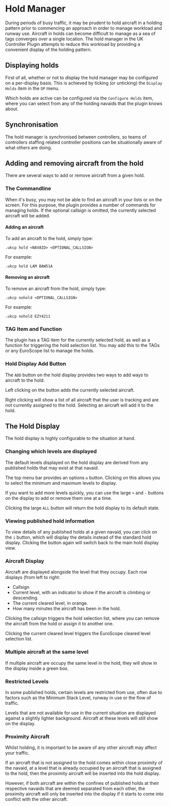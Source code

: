 # Hold Manager

During periods of busy traffic, it may be prudent to hold aircraft in a holding pattern prior to commencing an approach
in order to manage workload and runway use. Aircraft in holds can become difficult to manage as a sea of tags converges
over a single location. The hold manager in the UK Controller Plugin attempts to reduce this workload by providing
a convenient display of the holding pattern.

## Displaying holds

First of all, whether or not to display the hold manager may be configured on a per-display basis. This is achieved
by ticking (or unticking) the `Display Holds` item in the `OP` menu.

Which holds are active can be configured via the `Configure Holds` item, where you can select from any of the holding
navaids that the plugin knows about.

## Synchronisation

The hold manager is synchronised between controllers, so teams of controllers staffing related controller
positions can be situationally aware of what others are doing.

## Adding and removing aircraft from the hold

There are several ways to add or remove aircraft from a given hold.

### The Commandline

When it's busy, you may not be able to find an aircraft in your lists or on the screen. For this purpose, the plugin
provides a number of commands for managing holds. If the optional callsign is omitted, the currently selected aircraft
will be added.

#### Adding an aircraft

To add an aircraft to the hold, simply type:

`.ukcp hold <NAVAID> <OPTIONAL_CALLSIGN>`

For example:

`.ukcp hold LAM BAW51A`

#### Removing an aircraft

To remove an aircraft from the hold, simply type:

`.ukcp nohold <OPTIONAL_CALLSIGN>`

For example:

`.ukcp nohold EZY4211`

### TAG Item and Function

The plugin has a TAG item for the currently selected hold, as well as a function for
triggering the hold selection list. You may add this to the TAGs or any EuroScope list
to manage the holds.

### Hold Display Add Button

The `ADD` button on the hold display provides two ways to add ways to aircraft to the hold.

Left clicking on the button adds the currently selected aircraft.

Right clicking will show a list of all aircraft that the user is tracking and are not currently assigned
to the hold. Selecting an aircraft will add it to the hold.

## The Hold Display

The hold display is highly configurable to the situation at hand.

### Changing which levels are displayed

The default levels displayed on the hold display are derived from any published holds that may exist at that navaid.

The top menu bar provides an options `o` button. Clicking on this allows you to select the minimum and maximum levels to
display.

If you want to add more levels quickly, you can use the large `+` and `-` buttons on the display to add or remove them
one at a time.

Clicking the large `ALL` button will return the hold display to its default state.

### Viewing published hold information

To view details of any published holds at a given navaid, you can click on the `i` button, which will display the details
instead of the standard hold display. Clicking the button again will switch back to the main hold display view.

### Aircraft Display

Aircraft are displayed alongside the level that they occupy. Each row displays (from left to right:

- Callsign
- Current level, with an indicator to show if the aircraft is climbing or descending.
- The current cleared level, in orange.
- How many minutes the aircraft has been in the hold.

Clicking the callsign triggers the hold selection list, where you can remove the aircraft
from the hold or assign it to another one.

Clicking the current cleared level triggers the EuroScope cleared level selection list.

### Multiple aircraft at the same level

If multiple aircraft are occupy the same level in the hold, they will show in the display
inside a green box.

### Restricted Levels

In some published holds, certain levels are restricted from use, often due to factors
such as the Minimum Stack Level, runway in use or the flow of traffic.

Levels that are not available for use in the current situation are displayed against
a slightly lighter background. Aircraft at these levels will still show on the display.

### Proximity Aircraft

Whilst holding, it is important to be aware of any other aircraft may affect your traffic.

If an aircraft that is not assigned to the hold comes within close proximity of the navaid, at a level
that is already occupied by an aircraft that is assigned to the hold, then the proximity aircraft
will be inserted into the hold display.

However, if both aircraft are within the confines of published holds at their respective
navaids that are deemed separated from each other, the proximity aircraft will only be
inserted into the display if it starts to come into conflict with the other aircraft.
